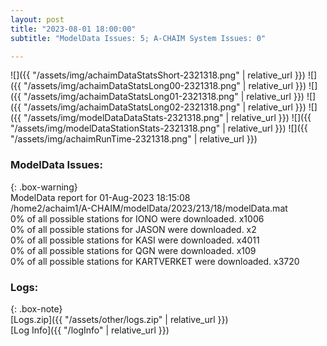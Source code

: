 ```yaml
---
layout: post
title: "2023-08-01 18:00:00"
subtitle: "ModelData Issues: 5; A-CHAIM System Issues: 0"

---
```


![]({{ "/assets/img/achaimDataStatsShort-2321318.png" | relative_url }})
![]({{ "/assets/img/achaimDataStatsLong00-2321318.png" | relative_url }})
![]({{ "/assets/img/achaimDataStatsLong01-2321318.png" | relative_url }})
![]({{ "/assets/img/achaimDataStatsLong02-2321318.png" | relative_url }})
![]({{ "/assets/img/modelDataDataStats-2321318.png" | relative_url }})
![]({{ "/assets/img/modelDataStationStats-2321318.png" | relative_url }})
![]({{ "/assets/img/achaimRunTime-2321318.png" | relative_url }})


### ModelData Issues:  
  
{: .box-warning}  
 ModelData report for 01-Aug-2023 18:15:08   
 /home2/achaim1/A-CHAIM/modelData/2023/213/18/modelData.mat   
 0% of all possible stations for IONO were downloaded. x1006   
 0% of all possible stations for JASON were downloaded. x2   
 0% of all possible stations for KASI were downloaded. x4011   
 0% of all possible stations for QGN were downloaded. x109   
 0% of all possible stations for KARTVERKET were downloaded. x3720   
  


### Logs:  
  
{: .box-note}  
[Logs.zip]({{ "/assets/other/logs.zip" | relative_url }})  
[Log Info]({{ "/logInfo" | relative_url }})  

